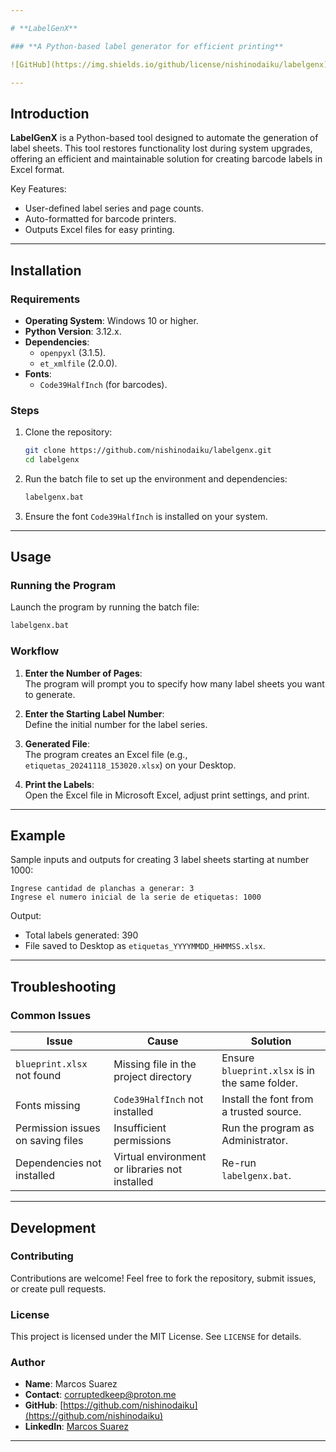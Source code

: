 ```yaml
---

# **LabelGenX**

### **A Python-based label generator for efficient printing**

![GitHub](https://img.shields.io/github/license/nishinodaiku/labelgenx) ![Python Version](https://img.shields.io/badge/python-3.12-blue)

---
```


## **Introduction**

**LabelGenX** is a Python-based tool designed to automate the generation of label sheets. This tool restores functionality lost during system upgrades, offering an efficient and maintainable solution for creating barcode labels in Excel format.

Key Features:
- User-defined label series and page counts.
- Auto-formatted for barcode printers.
- Outputs Excel files for easy printing.

---

## **Installation**

### **Requirements**
- **Operating System**: Windows 10 or higher.
- **Python Version**: 3.12.x.
- **Dependencies**:  
  - `openpyxl` (3.1.5).  
  - `et_xmlfile` (2.0.0).  
- **Fonts**:  
  - `Code39HalfInch` (for barcodes).  

### **Steps**
1. Clone the repository:
   ```bash
   git clone https://github.com/nishinodaiku/labelgenx.git
   cd labelgenx
   ```
2. Run the batch file to set up the environment and dependencies:
   ```bash
   labelgenx.bat
   ```
3. Ensure the font `Code39HalfInch` is installed on your system.

---

## **Usage**

### **Running the Program**
Launch the program by running the batch file:
```bash
labelgenx.bat
```

### **Workflow**
1. **Enter the Number of Pages**:  
   The program will prompt you to specify how many label sheets you want to generate.
   
2. **Enter the Starting Label Number**:  
   Define the initial number for the label series.

3. **Generated File**:  
   The program creates an Excel file (e.g., `etiquetas_20241118_153020.xlsx`) on your Desktop.

4. **Print the Labels**:  
   Open the Excel file in Microsoft Excel, adjust print settings, and print.

---

## **Example**

Sample inputs and outputs for creating 3 label sheets starting at number 1000:
```
Ingrese cantidad de planchas a generar: 3
Ingrese el numero inicial de la serie de etiquetas: 1000
```

Output:
- Total labels generated: 390
- File saved to Desktop as `etiquetas_YYYYMMDD_HHMMSS.xlsx`.

---

## **Troubleshooting**

### **Common Issues**
| **Issue**                         | **Cause**                                     | **Solution**                                  |
|------------------------------------|-----------------------------------------------|-----------------------------------------------|
| `blueprint.xlsx` not found         | Missing file in the project directory         | Ensure `blueprint.xlsx` is in the same folder.|
| Fonts missing                      | `Code39HalfInch` not installed                | Install the font from a trusted source.       |
| Permission issues on saving files  | Insufficient permissions                      | Run the program as Administrator.             |
| Dependencies not installed         | Virtual environment or libraries not installed| Re-run `labelgenx.bat`.                       |

---

## **Development**

### **Contributing**
Contributions are welcome! Feel free to fork the repository, submit issues, or create pull requests.

### **License**
This project is licensed under the MIT License. See `LICENSE` for details.

### **Author**
- **Name**: Marcos Suarez  
- **Contact**: [corruptedkeep@proton.me](mailto:corruptedkeep@proton.me)  
- **GitHub**: [https://github.com/nishinodaiku](https://github.com/nishinodaiku)  
- **LinkedIn**: [Marcos Suarez](https://linkedin.com/in/marcossuarezit)  

---

